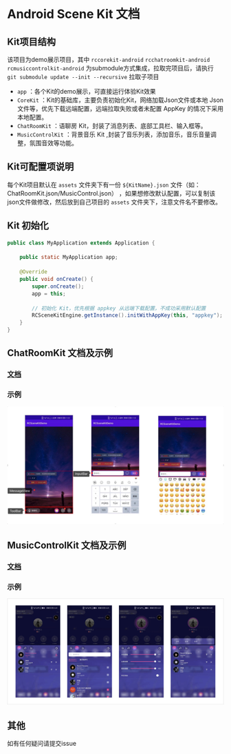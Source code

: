 # Android Scene Kit 文档

## Kit项目结构

该项目为demo展示项目，其中 `rccorekit-android` `rcchatroomkit-android` `rcmusiccontrolkit-android`
为submodule方式集成，拉取完项目后，请执行 `git submodule update --init --recursive` 拉取子项目

- `app` ：各个Kit的demo展示，可直接运行体验Kit效果
- `CoreKit` ：Kit的基础库，主要负责初始化Kit，网络加载Json文件或本地 Json 文件等，优先下载远端配置，远端拉取失败或者未配置 AppKey 的情况下采用本地配置。
- `ChatRoomKit` ：语聊房 Kit，封装了消息列表、底部工具栏、输入框等。
- `MusicControlKit` ：背景音乐 Kit ,封装了音乐列表，添加音乐，音乐音量调整，氛围音效等功能。

## Kit可配置项说明

每个Kit项目默认在 `assets` 文件夹下有一份 `${KitName}.json` 文件（如：ChatRoomKit.json/MusicControl.json）
，如果想修改默认配置，可以复制该json文件做修改，然后放到自己项目的 `assets` 文件夹下，注意文件名不要修改。

## Kit 初始化

```java
public class MyApplication extends Application {

    public static MyApplication app;

    @Override
    public void onCreate() {
        super.onCreate();
        app = this;

        // 初始化 Kit，优先根据 appkey 从远端下载配置，不成功采用默认配置
        RCSceneKitEngine.getInstance().initWithAppKey(this, "appkey");
    }
}
```

## ChatRoomKit 文档及示例

### [文档](./rcchatroomkit-android/ChatRoomKit/README.md)

### 示例

![alt(height=300)](./imgs/pic_1.jpeg)

## MusicControlKit 文档及示例

### [文档](./rcmusiccontrolkit-android/MusicControlKit/README.md)

### 示例

![alt(height=300)](./imgs/pic_2.png)

## 其他

如有任何疑问请提交issue

